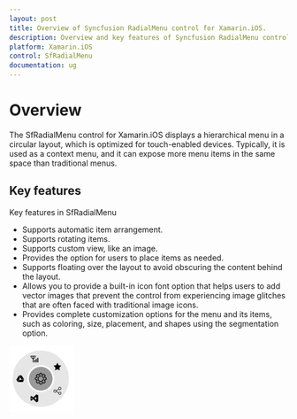 ```yaml
---
layout: post
title: Overview of Syncfusion RadialMenu control for Xamarin.iOS.
description: Overview and key features of Syncfusion RadialMenu control  to know more about the control in Xamarin.iOS.
platform: Xamarin.iOS
control: SfRadialMenu
documentation: ug
---
```


# Overview

The SfRadialMenu control for Xamarin.iOS displays a hierarchical menu in a circular layout, which is optimized for touch-enabled devices. Typically, it is used as a context menu, and it can expose more menu items in the same space than traditional menus.

## Key features

Key features in SfRadialMenu

* Supports automatic item arrangement. 
* Supports rotating items.
* Supports custom view, like an image.
* Provides the option for users to place items as needed.
* Supports floating over the layout to avoid obscuring the content behind the layout.
* Allows you to provide a built-in icon font option that helps users to add vector images that prevent the control from experiencing image glitches that are often faced with traditional image icons.
* Provides complete customization options for the menu and its items, such as coloring, size, placement, and shapes using the segmentation option.

![OverView of SfRadialMenu](images/overview.png)